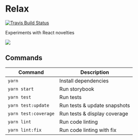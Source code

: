 # Relax

[![Travis Build Status](https://travis-ci.org/felixexter/relax.svg?branch=master)](https://travis-ci.org/felixexter/relax)

Experiments with React novelties

![](https://media.giphy.com/media/olBHXQ86cpl6/giphy.gif)

## Commands

Command | Description
-- | --
`yarn` | Install dependencies
`yarn start` | Run storybook
`yarn test` | Run tests
`yarn test:update` | Run tests & update snapshots
`yarn test:coverage` | Run tests & display coverage
`yarn lint` | Run code linting
`yarn lint:fix` | Run code linting with fix
